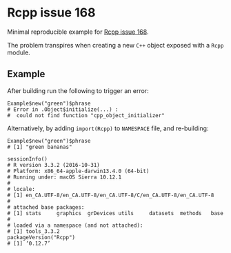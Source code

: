 # Rcpp issue 168

Minimal reproducible example for [Rcpp issue 168](https://github.com/RcppCore/Rcpp/issues/168).

The problem transpires when creating a new `C++` object exposed with a `Rcpp` module.

## Example

After building run the following to trigger an error:

```{r}
Example$new("green")$phrase
# Error in .Object$initialize(...) : 
#  could not find function "cpp_object_initializer"
```

Alternatively, by adding `import(Rcpp)` to `NAMESPACE` file, and re-building:

```{r}
Example$new("green")$phrase
# [1] "green bananas"
```

```{r}
sessionInfo()
# R version 3.3.2 (2016-10-31)
# Platform: x86_64-apple-darwin13.4.0 (64-bit)
# Running under: macOS Sierra 10.12.1
# 
# locale:
# [1] en_CA.UTF-8/en_CA.UTF-8/en_CA.UTF-8/C/en_CA.UTF-8/en_CA.UTF-8
# 
# attached base packages:
# [1] stats     graphics  grDevices utils     datasets  methods   base     
# 
# loaded via a namespace (and not attached):
# [1] tools_3.3.2
packageVersion("Rcpp")
# [1] ‘0.12.7’
```
